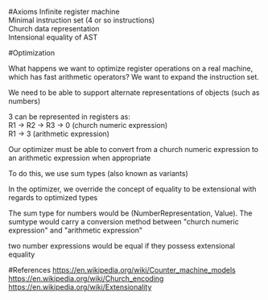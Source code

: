 #Axioms
Infinite register machine  
Minimal instruction set (4 or so instructions)  
Church data representation  
Intensional equality of AST  

#Optimization

What happens we want to optimize register operations on a real machine, which has fast arithmetic operators? We want to expand the instruction set.  

We need to be able to support alternate representations of objects (such as numbers)  

3 can be represented in registers as:  
R1 -> R2 -> R3 -> 0 (church numeric expression)  
R1 -> 3 (arithmetic expression)  

Our optimizer must be able to convert from a church numeric expression to an arithmetic expression when appropriate  

To do this, we use sum types (also known as variants)  

In the optimizer, we override the concept of equality to be extensional with regards to optimized types  

The sum type for numbers would be (NumberRepresentation, Value). The sumtype would carry a conversion method between "church numeric expression" and "arithmetic expression"  

two number expressions would be equal if they possess extensional equality  

#References
https://en.wikipedia.org/wiki/Counter_machine_models
https://en.wikipedia.org/wiki/Church_encoding
https://en.wikipedia.org/wiki/Extensionality
